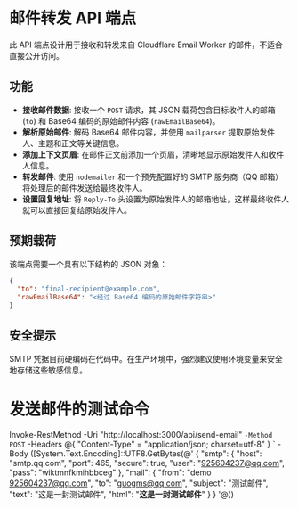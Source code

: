 # 邮件转发 API 端点

此 API 端点设计用于接收和转发来自 Cloudflare Email Worker 的邮件，不适合直接公开访问。

## 功能

- **接收邮件数据**: 接收一个 `POST` 请求，其 JSON 载荷包含目标收件人的邮箱 (`to`) 和 Base64 编码的原始邮件内容 (`rawEmailBase64`)。
- **解析原始邮件**: 解码 Base64 邮件内容，并使用 `mailparser` 提取原始发件人、主题和正文等关键信息。
- **添加上下文页眉**: 在邮件正文前添加一个页眉，清晰地显示原始发件人和收件人信息。
- **转发邮件**: 使用 `nodemailer` 和一个预先配置好的 SMTP 服务商（QQ 邮箱）将处理后的邮件发送给最终收件人。
- **设置回复地址**: 将 `Reply-To` 头设置为原始发件人的邮箱地址，这样最终收件人就可以直接回复给原始发件人。

## 预期载荷

该端点需要一个具有以下结构的 JSON 对象：

```json
{
  "to": "final-recipient@example.com",
  "rawEmailBase64": "<经过 Base64 编码的原始邮件字符串>"
}
```

## 安全提示

SMTP 凭据目前硬编码在代码中。在生产环境中，强烈建议使用环境变量来安全地存储这些敏感信息。


# 发送邮件的测试命令


Invoke-RestMethod -Uri "http://localhost:3000/api/send-email" `
  -Method POST `
  -Headers @{ "Content-Type" = "application/json; charset=utf-8" } `
  -Body ([System.Text.Encoding]::UTF8.GetBytes(@'
{
  "smtp": {
    "host": "smtp.qq.com",
    "port": 465,
    "secure": true,
    "user": "925604237@qq.com",
    "pass": "wiktmnfkmihbbceg"
  },
  "mail": {
    "from": "demo <925604237@qq.com>",
    "to": "guogms@qq.com",
    "subject": "测试邮件",
    "text": "这是一封测试邮件",
    "html": "<b>这是一封测试邮件</b>"
  }
}
'@))
